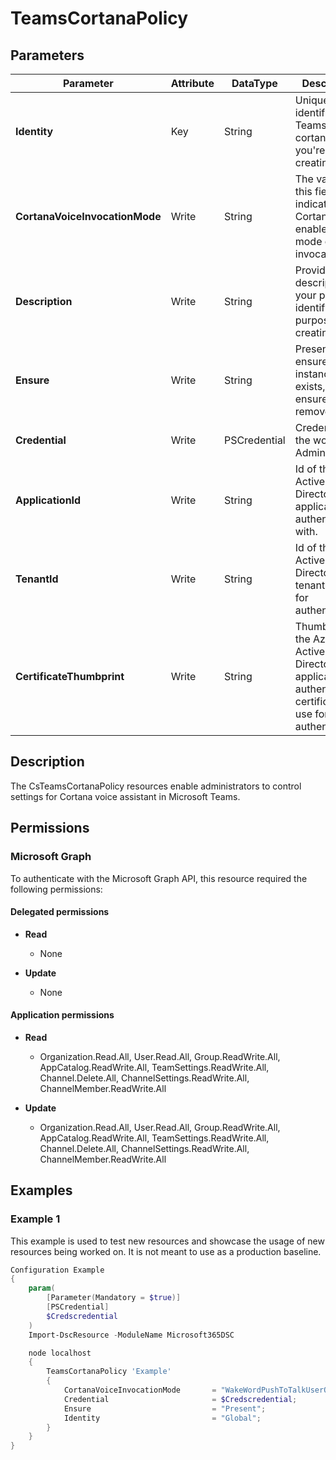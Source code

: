 ﻿# TeamsCortanaPolicy

## Parameters

| Parameter | Attribute | DataType | Description | Allowed Values |
| --- | --- | --- | --- | --- |
| **Identity** | Key | String | Unique identifier for Teams cortana policy you're creating. | |
| **CortanaVoiceInvocationMode** | Write | String | The value of this field indicates if Cortana is enabled and mode of invocation. | `Disabled`, `PushToTalkUserOverride`, `WakeWordPushToTalkUserOverride` |
| **Description** | Write | String | Provide a description of your policy to identify purpose of creating it. | |
| **Ensure** | Write | String | Present ensures the instance exists, absent ensures it is removed. | `Present`, `Absent` |
| **Credential** | Write | PSCredential | Credentials of the workload's Admin | |
| **ApplicationId** | Write | String | Id of the Azure Active Directory application to authenticate with. | |
| **TenantId** | Write | String | Id of the Azure Active Directory tenant used for authentication. | |
| **CertificateThumbprint** | Write | String | Thumbprint of the Azure Active Directory application's authentication certificate to use for authentication. | |


## Description

The CsTeamsCortanaPolicy resources enable administrators to control settings for Cortana voice assistant in Microsoft Teams.

## Permissions

### Microsoft Graph

To authenticate with the Microsoft Graph API, this resource required the following permissions:

#### Delegated permissions

- **Read**

    - None

- **Update**

    - None

#### Application permissions

- **Read**

    - Organization.Read.All, User.Read.All, Group.ReadWrite.All, AppCatalog.ReadWrite.All, TeamSettings.ReadWrite.All, Channel.Delete.All, ChannelSettings.ReadWrite.All, ChannelMember.ReadWrite.All

- **Update**

    - Organization.Read.All, User.Read.All, Group.ReadWrite.All, AppCatalog.ReadWrite.All, TeamSettings.ReadWrite.All, Channel.Delete.All, ChannelSettings.ReadWrite.All, ChannelMember.ReadWrite.All

## Examples

### Example 1

This example is used to test new resources and showcase the usage of new resources being worked on.
It is not meant to use as a production baseline.

```powershell
Configuration Example
{
    param(
        [Parameter(Mandatory = $true)]
        [PSCredential]
        $Credscredential
    )
    Import-DscResource -ModuleName Microsoft365DSC

    node localhost
    {
        TeamsCortanaPolicy 'Example'
        {
            CortanaVoiceInvocationMode       = "WakeWordPushToTalkUserOverride";
            Credential                       = $Credscredential;
            Ensure                           = "Present";
            Identity                         = "Global";
        }
    }
}
```

